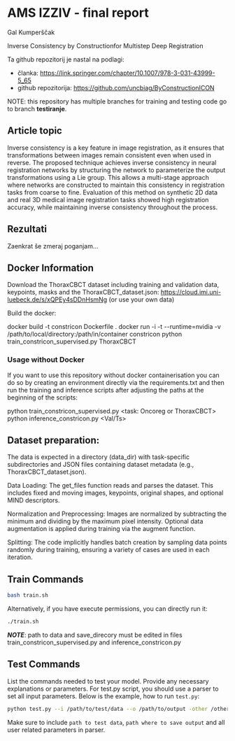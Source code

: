# AMS IZZIV - final report
Gal Kumperščak

Inverse Consistency by Constructionfor Multistep Deep Registration

Ta github repozitorij je nastal na podlagi: 
- članka: https://link.springer.com/chapter/10.1007/978-3-031-43999-5_65
- github repozitorija: https://github.com/uncbiag/ByConstructionICON

NOTE: this repository has multiple branches for training and testing code go to branch **testiranje**.


## Article topic 
Inverse consistency is a key feature in image registration, as it ensures that transformations between images remain consistent even when used in reverse. The proposed technique achieves inverse consistency in neural registration networks by structuring the network to parameterize the output transformations using a Lie group. This allows a multi-stage approach where networks are constructed to maintain this consistency in registration tasks from coarse to fine. Evaluation of this method on synthetic 2D data and real 3D medical image registration tasks showed high registration accuracy, while maintaining inverse consistency throughout the process. 




## Rezultati
Zaenkrat še zmeraj poganjam...

## Docker Information
Download the ThoraxCBCT dataset including training and validation data, keypoints, masks and the ThoraxCBCT_dataset.json:
https://cloud.imi.uni-luebeck.de/s/xQPEy4sDDnHsmNg
(or use your own data)

Build the docker:

docker build -t constricon Dockerfile .
docker run -i -t --runtime=nvidia -v /path/to/local/directory:/path/in/container constricon python train_constricon_supervised.py ThoraxCBCT


### Usage without Docker
If you want to use this repository without docker containerisation you can do so by creating an environment directly via the requirements.txt and then run the training and inference scripts after adjusting the paths at the beginning of the scripts:

python train_constricon_supervised.py <task: Oncoreg or ThoraxCBCT>
python inference_constricon.py <task> <Val/Ts>

## Dataset preparation:

The data is expected in a directory (data_dir) with task-specific subdirectories and JSON files containing dataset metadata (e.g., ThoraxCBCT_dataset.json).

Data Loading:
The get_files function reads and parses the dataset. This includes fixed and moving images, keypoints, original shapes, and optional MIND descriptors.

Normalization and Preprocessing:
Images are normalized by subtracting the minimum and dividing by the maximum pixel intensity.
Optional data augmentation is applied during training via the augment function.

Splitting:
The code implicitly handles batch creation by sampling data points randomly during training, ensuring a variety of cases are used in each iteration.

## Train Commands
```bash
bash train.sh
```

Alternatively, if you have execute permissions, you can directly run it:

```bash
./train.sh
```
***NOTE***: path to data and save_direcory must be edited in files train_constricon_supervised.py and inference_constricon.py

## Test Commands
List the commands needed to test your model. Provide any necessary explanations or parameters.
For test.py script, you should use a parser to set all input parameters. Below is the example, how to run `test.py`:

```bash
python test.py --i /path/to/test/data --o /path/to/output -other /other/parameters....
```

Make sure to include `path to test data`, `path where to save output` and all user related parameters in parser.


